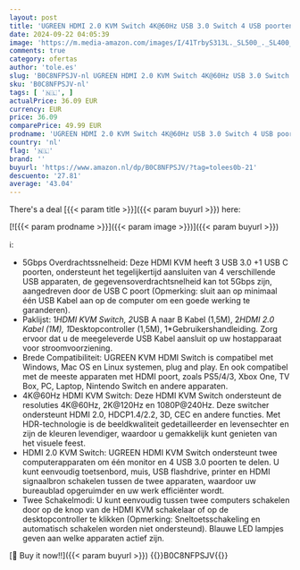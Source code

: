 ```yaml
---
layout: post
title: 'UGREEN HDMI 2.0 KVM Switch 4K@60Hz USB 3.0 Switch 4 USB poorten  3*USB 3.0+ USB C  Delen van 1 Monitor en Toetsenbord  Muis  Printer  U-Schijf voor 2PC met 2 USB Kabels en 2 HDMI Kabels.'
date: 2024-09-22 04:05:39
image: 'https://m.media-amazon.com/images/I/41TrbyS313L._SL500_._SL400_.jpg'
comments: true
category: ofertas
author: 'tole.es'
slug: 'B0C8NFPSJV-nl UGREEN HDMI 2.0 KVM Switch 4K@60Hz USB 3.0 Switch 4 USB...'
sku: 'B0C8NFPSJV-nl'
tags: [ '🇳🇱', ]
actualPrice: 36.09 EUR
currency: EUR
price: 36.09
comparePrice: 49.99 EUR
prodname: 'UGREEN HDMI 2.0 KVM Switch 4K@60Hz USB 3.0 Switch 4 USB poorten  3*USB 3.0+ USB C  Delen van 1 Monitor en Toetsenbord  Muis  Printer  U-Schijf voor 2PC met 2 USB Kabels en 2 HDMI Kabels.'
country: 'nl'
flag: '🇳🇱'
brand: ''
buyurl: 'https://www.amazon.nl/dp/B0C8NFPSJV/?tag=tolees0b-21'
descuento: '27.81'
average: '43.04'
---
```


There's a deal [{{< param title >}}]({{< param buyurl >}})  here:

[![{{< param prodname >}}]({{< param image >}})]({{< param buyurl >}})

ℹ️:

- 5Gbps Overdrachtssnelheid: Deze HDMI KVM heeft 3 USB 3.0 +1 USB C poorten, ondersteunt het tegelijkertijd aansluiten van 4 verschillende USB apparaten, de gegevensoverdrachtsnelheid kan tot 5Gbps zijn, aangedreven door de USB C poort (Opmerking: sluit aan op minimaal één USB Kabel aan op de computer om een goede werking te garanderen).
- Paklijst: 1*HDMI KVM Switch, 2*USB A naar B Kabel (1,5M), 2*HDMI 2.0 Kabel (1M), 1*Desktopcontroller (1,5M), 1*Gebruikershandleiding. Zorg ervoor dat u de meegeleverde USB Kabel aansluit op uw hostapparaat voor stroomvoorziening.
- Brede Compatibiliteit: UGREEN KVM HDMI Switch is compatibel met Windows, Mac OS en Linux systemen, plug and play. En ook compatibel met de meeste apparaten met HDMI poort, zoals PS5/4/3, Xbox One, TV Box, PC, Laptop, Nintendo Switch en andere apparaten.
- 4K@60Hz HDMI KVM Switch: Deze HDMI KVM Switch ondersteunt de resoluties 4K@60Hz, 2K@120Hz en 1080P@240Hz. Deze switcher ondersteunt HDMI 2.0, HDCP1.4/2.2, 3D, CEC en andere functies. Met HDR-technologie is de beeldkwaliteit gedetailleerder en levensechter en zijn de kleuren levendiger, waardoor u gemakkelijk kunt genieten van het visuele feest.
- HDMI 2.0 KVM Switch: UGREEN HDMI KVM Switch ondersteunt twee computerapparaten om één monitor en 4 USB 3.0 poorten te delen. U kunt eenvoudig toetsenbord, muis, USB flashdrive, printer en HDMI signaalbron schakelen tussen de twee apparaten, waardoor uw bureaublad opgeruimder en uw werk efficiënter wordt.
- Twee Schakelmodi: U kunt eenvoudig tussen twee computers schakelen door op de knop van de HDMI KVM schakelaar of op de desktopcontroller te klikken (Opmerking: Sneltoetsschakeling en automatisch schakelen worden niet ondersteund). Blauwe LED lampjes geven aan welke apparaten actief zijn.

[🛒 Buy it now!!]({{< param buyurl >}})
{{<world>}}B0C8NFPSJV{{</world>}}
